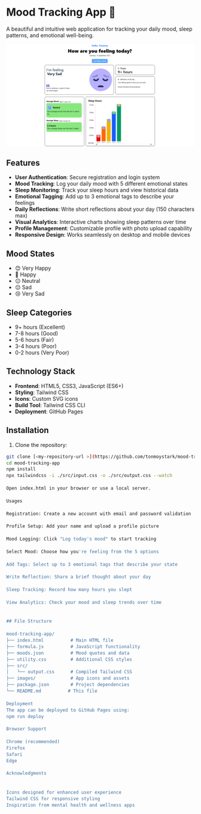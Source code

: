# Mood Tracking App 🌟

A beautiful and intuitive web application for tracking your daily mood, sleep patterns, and emotional well-being.

![Mood Tracking App Screenshot](./Screenshot.png)

## Features

- **User Authentication**: Secure registration and login system
- **Mood Tracking**: Log your daily mood with 5 different emotional states
- **Sleep Monitoring**: Track your sleep hours and view historical data
- **Emotional Tagging**: Add up to 3 emotional tags to describe your feelings
- **Daily Reflections**: Write short reflections about your day (150 characters max)
- **Visual Analytics**: Interactive charts showing sleep patterns over time
- **Profile Management**: Customizable profile with photo upload capability
- **Responsive Design**: Works seamlessly on desktop and mobile devices

## Mood States

- 😊 Very Happy
- 🙂 Happy  
- 😐 Neutral
- 😔 Sad
- 😢 Very Sad

## Sleep Categories

- 9+ hours (Excellent)
- 7-8 hours (Good)
- 5-6 hours (Fair)
- 3-4 hours (Poor)
- 0-2 hours (Very Poor)

## Technology Stack

- **Frontend**: HTML5, CSS3, JavaScript (ES6+)
- **Styling**: Tailwind CSS
- **Icons**: Custom SVG icons
- **Build Tool**: Tailwind CSS CLI
- **Deployment**: GitHub Pages

## Installation

1. Clone the repository:
```bash
git clone [<my-repository-url >](https://github.com/tonmoystark/mood-tracking-ui.git)
cd mood-tracking-app
npm install
npx tailwindcss -i ./src/input.css -o ./src/output.css --watch

Open index.html in your browser or use a local server.

Usages

Registration: Create a new account with email and password validation

Profile Setup: Add your name and upload a profile picture

Mood Logging: Click "Log today's mood" to start tracking

Select Mood: Choose how you're feeling from the 5 options

Add Tags: Select up to 3 emotional tags that describe your state

Write Reflection: Share a brief thought about your day

Sleep Tracking: Record how many hours you slept

View Analytics: Check your mood and sleep trends over time


## File Structure

mood-tracking-app/
├── index.html          # Main HTML file
├── formula.js          # JavaScript functionality
├── moods.json          # Mood quotes and data
├── utility.css         # Additional CSS styles
├── src/
│   └── output.css      # Compiled Tailwind CSS
├── images/             # App icons and assets
├── package.json        # Project dependencies
└── README.md          # This file

Deployment
The app can be deployed to GitHub Pages using:
npm run deploy

Browser Support

Chrome (recommended)
Firefox
Safari
Edge

Acknowledgments


Icons designed for enhanced user experience
Tailwind CSS for responsive styling
Inspiration from mental health and wellness apps

